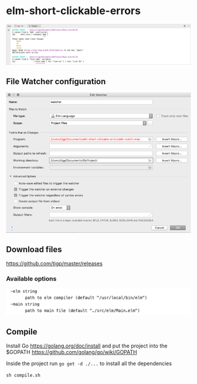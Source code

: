 # elm-short-clickable-errors

![alt text](https://github.com/tigp/elm-short-clickable-errors/blob/master/docs/JetBrains-Output.png "JetBrains Output")

## File Watcher configuration

![alt text](https://github.com/tigp/elm-short-clickable-errors/blob/master/docs/JetBrains-File-Watcher.png "File Watcher")

## Download files 

https://github.com/tigp/master/releases

### Available options

![alt text](https://github.com/tigp/elm-short-clickable-errors/blob/master/docs/Available-Options.png "Available options")

## Compile

Install Go https://golang.org/doc/install and put the project into the $GOPATH https://github.com/golang/go/wiki/GOPATH

Inside the project run `go get -d ./...` to install all the dependencies

`sh compile.sh`






